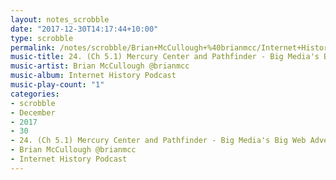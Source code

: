 ```yaml
---
layout: notes_scrobble
date: "2017-12-30T14:17:44+10:00"
type: scrobble
permalink: /notes/scrobble/Brian+McCullough+%40brianmcc/Internet+History+Podcast/f4eabdeeddce7170272138871cc9bce2c0898711.html
music-title: 24. (Ch 5.1) Mercury Center and Pathfinder - Big Media's Big Web Adventure
music-artist: Brian McCullough @brianmcc
music-album: Internet History Podcast
music-play-count: "1"
categories:
- scrobble
- December
- 2017
- 30
- 24. (Ch 5.1) Mercury Center and Pathfinder - Big Media's Big Web Adventure
- Brian McCullough @brianmcc
- Internet History Podcast
---
```

